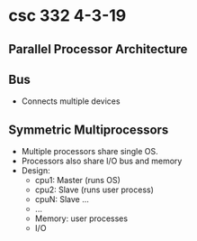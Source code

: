 # csc 332 4-3-19

## Parallel Processor Architecture

## Bus
- Connects multiple devices

## Symmetric Multiprocessors
- Multiple processors share single OS.
- Processors also share I/O bus and memory
- Design:
	- cpu1: Master (runs OS)
	- cpu2: Slave (runs user process)
	- cpuN: Slave ...
	- ...
	- Memory: user processes
	- I/O
